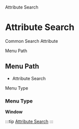 
Attribute Search
# Attribute Search


Common Search Attribute 

Menu Path
## Menu Path



- Attribute Search

Menu Type
### Menu Type

**Window**


:::tip
[Attribute Search](functional-guide/window/window-attribute-search.md)
:::